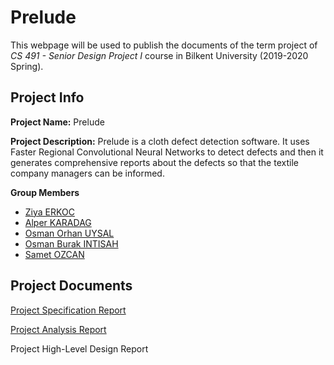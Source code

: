 # Prelude

This webpage will be used to publish the documents of the term project of *CS 491 - Senior Design Project I* course in Bilkent University (2019-2020 Spring).

## Project Info

**Project Name:** Prelude

**Project Description:** Prelude is a cloth defect detection software. It uses Faster Regional Convolutional Neural Networks to detect defects and then it generates comprehensive reports about the defects so that the textile company managers can be informed.


**Group Members**
- [Ziya ERKOC](https://github.com/Rgtemze)
- [Alper KARADAG](https://github.com/alperkaradag)
- [Osman Orhan UYSAL](https://github.com/orhanuysal)
- [Osman Burak INTISAH](https://github.com/burakintisah)
- [Samet OZCAN](https://github.com/sametbilkent)

## Project Documents
[Project Specification Report](https://github.com/alperkaradag/alperkaradag.github.io/blob/master/Project%20Specification%20Report.pdf)

[Project Analysis Report](https://github.com/alperkaradag/alperkaradag.github.io/blob/master/Analysis%20Report.pdf)

Project High-Level Design Report
